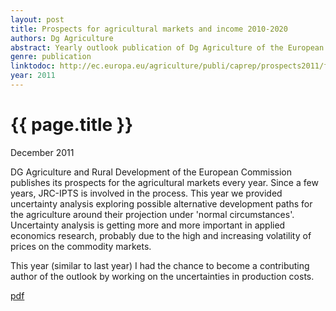 ```yaml
---
layout: post
title: Prospects for agricultural markets and income 2010-2020
authors: Dg Agriculture
abstract: Yearly outlook publication of Dg Agriculture of the European Commission. The CAPRI team of JRC-IPS contributed with an uncertainty analysis on yields.
genre: publication
linktodoc: http://ec.europa.eu/agriculture/publi/caprep/prospects2011/fullrep_en.pdf
year: 2011
---
```


{{ page.title }}
================

<div class="meta">
	<p> December 2011 </p>
</div>

DG Agriculture and Rural Development of the European Commission publishes its prospects for the agricultural markets every year. Since a few years, JRC-IPTS is involved in the process. This year we provided uncertainty analysis exploring possible alternative development paths for the agriculture around their projection under 'normal circumstances'. Uncertainty analysis is getting more and more important in applied economics research, probably due to the high and increasing volatility of prices on the commodity markets. 

This year (similar to last year) I had the chance to become a contributing author of the outlook by working on the uncertainties in production costs. 

[pdf](http://ec.europa.eu/agriculture/publi/caprep/prospects2011/fullrep_en.pdf)

